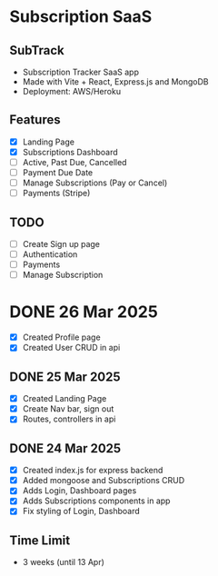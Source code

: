 # Subscription SaaS
## SubTrack

- Subscription Tracker SaaS app
- Made with Vite + React, Express.js and MongoDB
- Deployment: AWS/Heroku

## Features
- [x] Landing Page
- [x] Subscriptions Dashboard
- [ ] Active, Past Due, Cancelled
- [ ] Payment Due Date
- [ ] Manage Subscriptions (Pay or Cancel)
- [ ] Payments (Stripe)

## TODO
- [ ] Create Sign up page
- [ ] Authentication
- [ ] Payments
- [ ] Manage Subscription

# DONE 26 Mar 2025
- [x] Created Profile page
- [x] Created User CRUD in api

## DONE 25 Mar 2025
- [x] Created Landing Page
- [x] Create Nav bar, sign out
- [x] Routes, controllers in api

## DONE 24 Mar 2025
- [x] Created index.js for express backend
- [x] Added mongoose and Subscriptions CRUD
- [x] Adds Login, Dashboard pages
- [x] Adds Subscriptions components in app
- [x] Fix styling of Login, Dashboard

## Time Limit
- 3 weeks (until 13 Apr)
